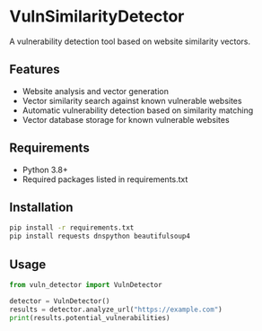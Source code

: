 # VulnSimilarityDetector

A vulnerability detection tool based on website similarity vectors.

## Features

- Website analysis and vector generation
- Vector similarity search against known vulnerable websites
- Automatic vulnerability detection based on similarity matching
- Vector database storage for known vulnerable websites

## Requirements

- Python 3.8+
- Required packages listed in requirements.txt

## Installation

```bash
pip install -r requirements.txt
pip install requests dnspython beautifulsoup4
```

## Usage

```python
from vuln_detector import VulnDetector

detector = VulnDetector()
results = detector.analyze_url("https://example.com")
print(results.potential_vulnerabilities)
```